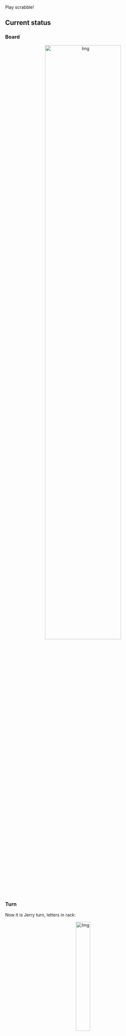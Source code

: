 
Play scrabble!
## Current status
### Board
<p align="center">
<img src="https://raw.githubusercontent.com/radosz99/radosz99/main/board.png" width=70% alt="Img"/>
    </p>
    
### Turn
Now it is Jerry turn, letters in rack:
<p align="center">
<img src="https://raw.githubusercontent.com/radosz99/radosz99/main/rack.png" width=30% alt="Img"/>
</p>

### Game score
| Id | Player name | Points |
  | - | - | - |  
|0 | Tom | 32
|1 | Jerry | 0
## Make the move
Make the move and insert the letters by creating an [issue](https://github.com/radosz99/radosz99/issues/new?title=scrabble%7Cmove%7C7%3AA%3ARIDE&body=Just+push+%27Submit+new+issue%27+or+update+with+your+move.) according to the rules or...

## Possibly best moves  
Are you sure? :smiling_imp: :smiling_imp: :smiling_imp:
<details>
  <summary>Spoiler warning!</summary>
  
  | Id | Move | Issue link | Points |
  | - | - | - | - |  
|1| L:6:throng | [scrabble&#124;move&#124;L:6:throng](https://github.com/radosz99/radosz99/issues/new?title=scrabble%7Cmove%7CL%3A6%3Athrong&body=Just+push+%27Submit+new+issue%27+or+update+with+your+move.) | 20 
|2| L:6:thoron | [scrabble&#124;move&#124;L:6:thoron](https://github.com/radosz99/radosz99/issues/new?title=scrabble%7Cmove%7CL%3A6%3Athoron&body=Just+push+%27Submit+new+issue%27+or+update+with+your+move.) | 18 
|3| M:1:trogons | [scrabble&#124;move&#124;M:1:trogons](https://github.com/radosz99/radosz99/issues/new?title=scrabble%7Cmove%7CM%3A1%3Atrogons&body=Just+push+%27Submit+new+issue%27+or+update+with+your+move.) | 18 
|4| M:1:rognons | [scrabble&#124;move&#124;M:1:rognons](https://github.com/radosz99/radosz99/issues/new?title=scrabble%7Cmove%7CM%3A1%3Arognons&body=Just+push+%27Submit+new+issue%27+or+update+with+your+move.) | 18 
|5| K:7:prong | [scrabble&#124;move&#124;K:7:prong](https://github.com/radosz99/radosz99/issues/new?title=scrabble%7Cmove%7CK%3A7%3Aprong&body=Just+push+%27Submit+new+issue%27+or+update+with+your+move.) | 16 
|6| L:7:honor | [scrabble&#124;move&#124;L:7:honor](https://github.com/radosz99/radosz99/issues/new?title=scrabble%7Cmove%7CL%3A7%3Ahonor&body=Just+push+%27Submit+new+issue%27+or+update+with+your+move.) | 16 
|7| L:3:north | [scrabble&#124;move&#124;L:3:north](https://github.com/radosz99/radosz99/issues/new?title=scrabble%7Cmove%7CL%3A3%3Anorth&body=Just+push+%27Submit+new+issue%27+or+update+with+your+move.) | 16 
|8| M:7:strong | [scrabble&#124;move&#124;M:7:strong](https://github.com/radosz99/radosz99/issues/new?title=scrabble%7Cmove%7CM%3A7%3Astrong&body=Just+push+%27Submit+new+issue%27+or+update+with+your+move.) | 16 
|9| K:7:ponton | [scrabble&#124;move&#124;K:7:ponton](https://github.com/radosz99/radosz99/issues/new?title=scrabble%7Cmove%7CK%3A7%3Aponton&body=Just+push+%27Submit+new+issue%27+or+update+with+your+move.) | 16 
|10| K:7:proton | [scrabble&#124;move&#124;K:7:proton](https://github.com/radosz99/radosz99/issues/new?title=scrabble%7Cmove%7CK%3A7%3Aproton&body=Just+push+%27Submit+new+issue%27+or+update+with+your+move.) | 16 
</details>
    
## Latest moves

| Id | Type | Move / Letters to replace | Created words / New letters | Date | Points | Player | Who |
| - | - | - | - | - | - | - | - |
|0| INSERT | 7:H:gulphs | ['GULPHS'] | 11/28/2022, 20:48:01 | 32 | Tom | [radosz99](github.com/radosz99) |